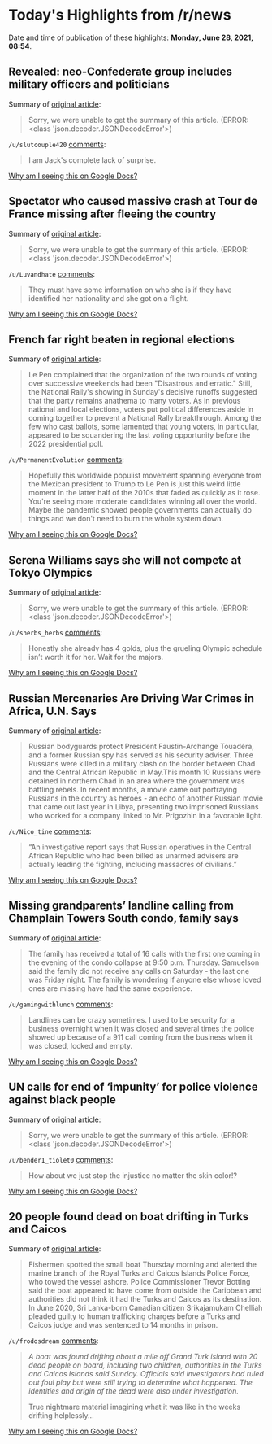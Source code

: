 # Today's Highlights from /r/news

Date and time of publication of these highlights: **Monday, June 28, 2021, 08:54**.

## Revealed: neo-Confederate group includes military officers and politicians

Summary of [original article](https://www.theguardian.com/us-news/2021/jun/28/neo-confederate-group-members-politicians-military-officers):

> Sorry, we were unable to get the summary of this article. (ERROR: <class 'json.decoder.JSONDecodeError'>)

`/u/slutcouple420` [comments](https://www.reddit.com/r/news/comments/o9hgq3/revealed_neoconfederate_group_includes_military/):

> I am Jack's complete lack of surprise.

[Why am I seeing this on Google Docs?](https://docs.google.com/document/d/1Dc6We63vOXIZsc0op-Bt4abqkYjXzOigalQqFxmvvbM/edit?usp=sharing)

## Spectator who caused massive crash at Tour de France missing after fleeing the country

Summary of [original article](https://www.cbsnews.com/amp/news/tour-de-france-crash-fan-missing/?__twitter_impression=true&s=09):

> Sorry, we were unable to get the summary of this article. (ERROR: <class 'json.decoder.JSONDecodeError'>)

`/u/Luvandhate` [comments](https://www.reddit.com/r/news/comments/o9kr41/spectator_who_caused_massive_crash_at_tour_de/):

> They must have some information on who she is if they have identified her nationality and she got on a flight.

[Why am I seeing this on Google Docs?](https://docs.google.com/document/d/1Dc6We63vOXIZsc0op-Bt4abqkYjXzOigalQqFxmvvbM/edit?usp=sharing)

## French far right beaten in regional elections

Summary of [original article](https://abcnews.go.com/International/wireStory/regional-election-poses-crucial-test-french-78518043):

> Le Pen complained that the organization of the two rounds of voting over successive weekends had been "Disastrous and erratic." Still, the National Rally's showing in Sunday's decisive runoffs suggested that the party remains anathema to many voters. As in previous national and local elections, voters put political differences aside in coming together to prevent a National Rally breakthrough. Among the few who cast ballots, some lamented that young voters, in particular, appeared to be squandering the last voting opportunity before the 2022 presidential poll.

`/u/PermanentEvolution` [comments](https://www.reddit.com/r/news/comments/o9ahkb/french_far_right_beaten_in_regional_elections/):

> Hopefully this worldwide populist movement spanning everyone from the Mexican president to Trump to Le Pen is just this weird little moment in the latter half of the 2010s that faded as quickly as it rose. You're seeing more moderate candidates winning all over the world. Maybe the pandemic showed people governments can actually do things and we don't need to burn the whole system down.

[Why am I seeing this on Google Docs?](https://docs.google.com/document/d/1Dc6We63vOXIZsc0op-Bt4abqkYjXzOigalQqFxmvvbM/edit?usp=sharing)

## Serena Williams says she will not compete at Tokyo Olympics

Summary of [original article](https://www.cbsnews.com/news/serena-williams-tokyo-olympics/):

> Sorry, we were unable to get the summary of this article. (ERROR: <class 'json.decoder.JSONDecodeError'>)

`/u/sherbs_herbs` [comments](https://www.reddit.com/r/news/comments/o98j57/serena_williams_says_she_will_not_compete_at/):

> Honestly she already has 4 golds, plus the grueling Olympic schedule isn’t worth it for her. Wait for the majors.

[Why am I seeing this on Google Docs?](https://docs.google.com/document/d/1Dc6We63vOXIZsc0op-Bt4abqkYjXzOigalQqFxmvvbM/edit?usp=sharing)

## Russian Mercenaries Are Driving War Crimes in Africa, U.N. Says

Summary of [original article](https://www.nytimes.com/2021/06/27/world/asia/russia-mercenaries-central-african-republic.html):

> Russian bodyguards protect President Faustin-Archange Touadéra, and a former Russian spy has served as his security adviser. Three Russians were killed in a military clash on the border between Chad and the Central African Republic in May.This month 10 Russians were detained in northern Chad in an area where the government was battling rebels. In recent months, a movie came out portraying Russians in the country as heroes - an echo of another Russian movie that came out last year in Libya, presenting two imprisoned Russians who worked for a company linked to Mr. Prigozhin in a favorable light.

`/u/Nico_tine` [comments](https://www.reddit.com/r/news/comments/o99gq4/russian_mercenaries_are_driving_war_crimes_in/):

> “An investigative report says that Russian operatives in the Central African Republic who had been billed as unarmed advisers are actually leading the fighting, including massacres of civilians.”

[Why am I seeing this on Google Docs?](https://docs.google.com/document/d/1Dc6We63vOXIZsc0op-Bt4abqkYjXzOigalQqFxmvvbM/edit?usp=sharing)

## Missing grandparents’ landline calling from Champlain Towers South condo, family says

Summary of [original article](https://www.local10.com/news/local/2021/06/26/missing-grandparents-landline-calling-from-inside-champlain-towers-condo-family-says/):

> The family has received a total of 16 calls with the first one coming in the evening of the condo collapse at 9:50 p.m. Thursday. Samuelson said the family did not receive any calls on Saturday - the last one was Friday night. The family is wondering if anyone else whose loved ones are missing have had the same experience.

`/u/gamingwithlunch` [comments](https://www.reddit.com/r/news/comments/o9g70l/missing_grandparents_landline_calling_from/):

> Landlines can be crazy sometimes. I used to be security for a business overnight when it was closed and several times the police showed up because of a 911 call coming from the business when it was closed, locked and empty.

[Why am I seeing this on Google Docs?](https://docs.google.com/document/d/1Dc6We63vOXIZsc0op-Bt4abqkYjXzOigalQqFxmvvbM/edit?usp=sharing)

## UN calls for end of ‘impunity’ for police violence against black people

Summary of [original article](https://www.theguardian.com/law/2021/jun/28/un-calls-end-impunity-police-violence-against-black-people-george-floyd):

> Sorry, we were unable to get the summary of this article. (ERROR: <class 'json.decoder.JSONDecodeError'>)

`/u/bender1_tiolet0` [comments](https://www.reddit.com/r/news/comments/o9h5cz/un_calls_for_end_of_impunity_for_police_violence/):

> How about we just stop the injustice no matter the skin color!?

[Why am I seeing this on Google Docs?](https://docs.google.com/document/d/1Dc6We63vOXIZsc0op-Bt4abqkYjXzOigalQqFxmvvbM/edit?usp=sharing)

## 20 people found dead on boat drifting in Turks and Caicos

Summary of [original article](https://apnews.com/article/caribbean-cad5707902879c86ac2d6315ee60a055):

> Fishermen spotted the small boat Thursday morning and alerted the marine branch of the Royal Turks and Caicos Islands Police Force, who towed the vessel ashore. Police Commissioner Trevor Botting said the boat appeared to have come from outside the Caribbean and authorities did not think it had the Turks and Caicos as its destination. In June 2020, Sri Lanka-born Canadian citizen Srikajamukam Chelliah pleaded guilty to human trafficking charges before a Turks and Caicos judge and was sentenced to 14 months in prison.

`/u/frodosdream` [comments](https://www.reddit.com/r/news/comments/o9b0en/20_people_found_dead_on_boat_drifting_in_turks/):

> *A boat was found drifting about a mile off Grand Turk island with 20 dead people on board, including two children, authorities in the Turks and Caicos Islands said Sunday. Officials said investigators had ruled out foul play but were still trying to determine what happened. The identities and origin of the dead were also under investigation.*
> 
> True nightmare material imagining what it was like in the weeks drifting helplessly...

[Why am I seeing this on Google Docs?](https://docs.google.com/document/d/1Dc6We63vOXIZsc0op-Bt4abqkYjXzOigalQqFxmvvbM/edit?usp=sharing)

